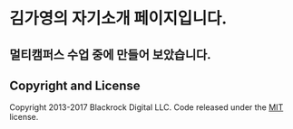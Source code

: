 # 김가영의 자기소개 페이지입니다.
## 멀티캠퍼스 수업 중에 만들어 보았습니다.

## Copyright and License

Copyright 2013-2017 Blackrock Digital LLC. Code released under the [MIT](https://github.com/BlackrockDigital/startbootstrap-resume/blob/gh-pages/LICENSE) license.

